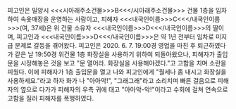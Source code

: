 피고인은 밀양시 <<<시아래주소건물>>>B<<</시아래주소건물>>> 건물 1층을 임차하여 속옷매장을 운영하는 사람이고, 피해자 <<<내국인이름>>>C<<</내국인이름>>>(여, 37세)은 위 건물 소유자 <<<내국인이름>>>D<<</내국인이름>>>의 딸이며, 피고인과 <<<내국인이름>>>D<<</내국인이름>>>은 약 1년 전부터 임차료 미지급 문제로 갈등을 겪어왔다.
피고인은 2020. 6. 7. 19:00경 영업을 마친 후 퇴근하였다가 같은 날 19:50경 위건물 1층 화장실을 사용하기 위하여 되돌아왔으나, 피해자가 출입문을 시정해놓은 것을 보고 "문 열어라. 화장실을 사용해야겠다."고 고함을 치며 소란을 피웠다.
이에 피해자가 1층 출입문을 열고 나와 피고인에게 "월세나 좀 내시고 화장실을 사용하세요."라고 하자 화가 나 "아아악!", "그래그래"라고 소리치며 빠른 걸음으로 피해자의 옆으로 다가가 피해자의 우측 귀에 대고 "아아악-악!"이라고 수회에 걸쳐 연속으로 고함을 질러 피해자를 폭행하였다.